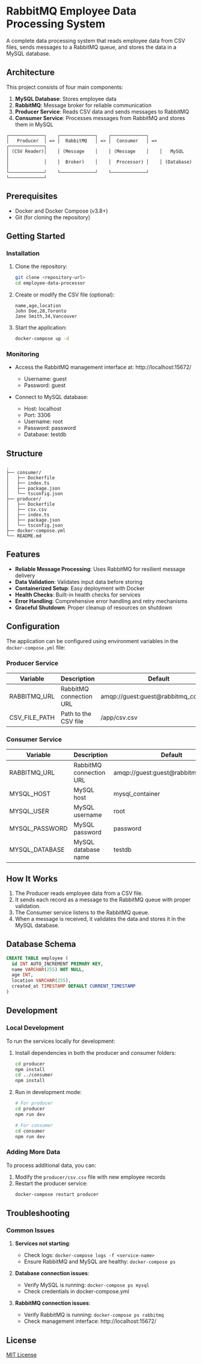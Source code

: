 # RabbitMQ Employee Data Processing System

A complete data processing system that reads employee data from CSV files, sends messages to a RabbitMQ queue, and stores the data in a MySQL database.

## Architecture

This project consists of four main components:

1. **MySQL Database**: Stores employee data
2. **RabbitMQ**: Message broker for reliable communication
3. **Producer Service**: Reads CSV data and sends messages to RabbitMQ
4. **Consumer Service**: Processes messages from RabbitMQ and stores them in MySQL

```
┌─────────────┐    ┌─────────────┐    ┌─────────────┐
│   Producer  │ => │  RabbitMQ   │ => │  Consumer   │ => ┌─────────────┐
│ (CSV Reader)│    │ (Message    │    │ (Message    │    │   MySQL     │
│             │    │  Broker)    │    │  Processor) │    │ (Database)  │
└─────────────┘    └─────────────┘    └─────────────┘    └─────────────┘
```

## Prerequisites

- Docker and Docker Compose (v3.8+)
- Git (for cloning the repository)

## Getting Started

### Installation

1. Clone the repository:
   ```bash
   git clone <repository-url>
   cd employee-data-processor
   ```

2. Create or modify the CSV file (optional):
   ```
   name,age,location
   John Doe,28,Toronto
   Jane Smith,34,Vancouver
   ```

3. Start the application:
   ```bash
   docker-compose up -d
   ```

### Monitoring

- Access the RabbitMQ management interface at: http://localhost:15672/
  - Username: guest
  - Password: guest

- Connect to MySQL database:
  - Host: localhost
  - Port: 3306
  - Username: root
  - Password: password
  - Database: testdb

## Structure

```
.
├── consumer/
│   ├── Dockerfile
│   ├── index.ts
│   ├── package.json
│   └── tsconfig.json
├── producer/
│   ├── Dockerfile
│   ├── csv.csv
│   ├── index.ts
│   ├── package.json
│   └── tsconfig.json
├── docker-compose.yml
└── README.md
```

## Features

- **Reliable Message Processing**: Uses RabbitMQ for resilient message delivery
- **Data Validation**: Validates input data before storing
- **Containerized Setup**: Easy deployment with Docker
- **Health Checks**: Built-in health checks for services
- **Error Handling**: Comprehensive error handling and retry mechanisms
- **Graceful Shutdown**: Proper cleanup of resources on shutdown

## Configuration

The application can be configured using environment variables in the `docker-compose.yml` file:

### Producer Service

| Variable | Description | Default |
|----------|-------------|---------|
| RABBITMQ_URL | RabbitMQ connection URL | amqp://guest:guest@rabbitmq_container |
| CSV_FILE_PATH | Path to the CSV file | /app/csv.csv |

### Consumer Service

| Variable | Description | Default |
|----------|-------------|---------|
| RABBITMQ_URL | RabbitMQ connection URL | amqp://guest:guest@rabbitmq_container |
| MYSQL_HOST | MySQL host | mysql_container |
| MYSQL_USER | MySQL username | root |
| MYSQL_PASSWORD | MySQL password | password |
| MYSQL_DATABASE | MySQL database name | testdb |

## How It Works

1. The Producer reads employee data from a CSV file.
2. It sends each record as a message to the RabbitMQ queue with proper validation.
3. The Consumer service listens to the RabbitMQ queue.
4. When a message is received, it validates the data and stores it in the MySQL database.

## Database Schema

```sql
CREATE TABLE employee (
  id INT AUTO_INCREMENT PRIMARY KEY,
  name VARCHAR(255) NOT NULL,
  age INT,
  location VARCHAR(255),
  created_at TIMESTAMP DEFAULT CURRENT_TIMESTAMP
)
```

## Development

### Local Development

To run the services locally for development:

1. Install dependencies in both the producer and consumer folders:
   ```bash
   cd producer
   npm install
   cd ../consumer
   npm install
   ```

2. Run in development mode:
   ```bash
   # For producer
   cd producer
   npm run dev
   
   # For consumer
   cd consumer
   npm run dev
   ```

### Adding More Data

To process additional data, you can:

1. Modify the `producer/csv.csv` file with new employee records
2. Restart the producer service:
   ```bash
   docker-compose restart producer
   ```

## Troubleshooting

### Common Issues

1. **Services not starting**:
   - Check logs: `docker-compose logs -f <service-name>`
   - Ensure RabbitMQ and MySQL are healthy: `docker-compose ps`

2. **Database connection issues**:
   - Verify MySQL is running: `docker-compose ps mysql`
   - Check credentials in docker-compose.yml

3. **RabbitMQ connection issues**:
   - Verify RabbitMQ is running: `docker-compose ps rabbitmq`
   - Check management interface: http://localhost:15672/

## License

[MIT License](LICENSE)
